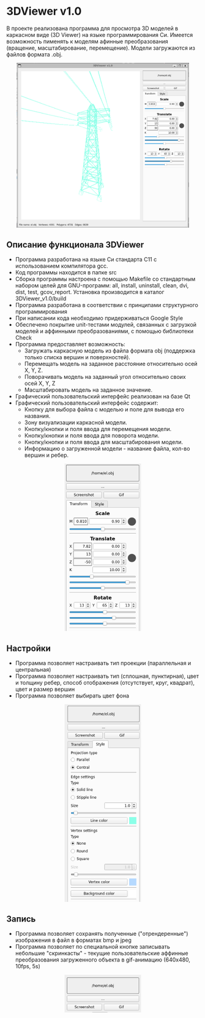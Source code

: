 # 3DViewer v1.0

В проекте реализована программа для просмотра 3D моделей в каркасном виде (3D Viewer) 
на языке программирования Си. Имеется возможность пименять к моделям афинные преобразования (вращение, масштабирование, перемещение). 
Модели загружаются из файлов формата .obj.

<p align="center">
<img src="./misc/viewer_1.png" alt="ncdu" width="450">
</p>

## Описание функционала 3DViewer

- Программа разработана на языке Си стандарта C11 с использованием компилятора gcc. 
- Код программы находится в папке src 
- Сборка программы настроена с помощью Makefile со стандартным набором целей для GNU-программ: all, install, uninstall, clean, dvi, dist, test, gcov_report. Установка производится в каталог 3DViewer_v1.0/build
- Программа разработана в соответствии с принципами структурного программирования
- При написании кода необходимо придерживаться Google Style
- Обеспечено покрытие unit-тестами модулей, связанных с загрузкой моделей и аффинными преобразованиями, с помощью библиотеки Check
- Программа предоставляет возможность:
    - Загружать каркасную модель из файла формата obj (поддержка только списка вершин и поверхностей).
    - Перемещать модель на заданное расстояние относительно осей X, Y, Z.
    - Поворачивать модель на заданный угол относительно своих осей X, Y, Z
    - Масштабировать модель на заданное значение.
- Графический пользовательский интерфейс реализован на базе Qt
- Графический пользовательский интерфейс содержит:
    - Кнопку для выбора файла с моделью и поле для вывода его названия.
    - Зону визуализации каркасной модели.
    - Кнопку/кнопки и поля ввода для перемещения модели. 
    - Кнопку/кнопки и поля ввода для поворота модели. 
    - Кнопку/кнопки и поля ввода для масштабирования модели. 
    - Информацию о загруженной модели - название файла, кол-во вершин и ребер.

<p align="center">
<img src="./misc/viewer_2.png" alt="ncdu" width="200">
</p>

## Настройки

 - Программа позволяет настраивать тип проекции (параллельная и центральная)
 - Программа позволяет настраивать тип (сплошная, пунктирная), цвет и толщину ребер, способ отображения (отсутствует, круг, квадрат), цвет и размер вершин
 - Программа позволяет выбирать цвет фона

<p align="center">
<img src="./misc/viewer_3.png" alt="ncdu" width="200">
</p>

 ## Запись

 - Программа позволяет сохранять полученные ("отрендеренные") изображения в файл в форматах bmp и jpeg
 - Программа позволяет по специальной кнопке записывать небольшие "скринкасты" - текущие пользовательские аффинные преобразования загруженного объекта в gif-анимацию (640x480, 10fps, 5s)

<p align="center">
<img src="./misc/viewer_4.png" alt="ncdu" width="200">
</p>
